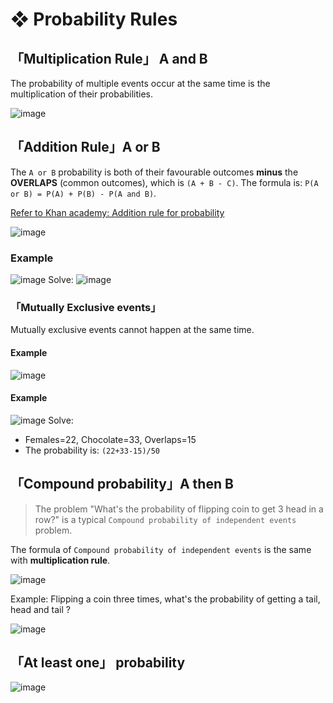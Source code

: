 #  ❖ Probability Rules

## 「Multiplication Rule」 A and B

The probability of multiple events occur at the same time is the multiplication of their probabilities. 

![image](https://user-images.githubusercontent.com/14041622/44013584-d451ccb8-9ef8-11e8-966f-7a61727bb200.png)



## 「Addition Rule」A or B

The `A or B` probability is both of their favourable outcomes **minus** the **OVERLAPS** (common outcomes), which is `(A + B - C)`.
The formula is:
`P(A or B) = P(A) + P(B) - P(A and B)`.

[Refer to Khan academy: Addition rule for probability](https://www.khanacademy.org/math/ap-statistics/probability-ap/modal/v/addition-rule-for-probability)

![image](https://user-images.githubusercontent.com/14041622/43991874-18546cd8-9da8-11e8-87d1-8bcd777bfa02.png)


### Example
![image](https://user-images.githubusercontent.com/14041622/45868662-ee090200-bdb8-11e8-8e70-b377c33c88c8.png)
Solve:
![image](https://user-images.githubusercontent.com/14041622/45868796-450ed700-bdb9-11e8-8474-71d0e0405f1c.png)



### 「Mutually Exclusive events」

Mutually exclusive events cannot happen at the same time.

#### Example
![image](https://user-images.githubusercontent.com/14041622/44022627-ba2a4f82-9f1a-11e8-8370-661a28086d13.png)

#### Example
![image](https://user-images.githubusercontent.com/14041622/44022986-cf9dcf1e-9f1b-11e8-97a3-5b189e718230.png)
Solve:
- Females=22, Chocolate=33, Overlaps=15
- The probability is: `(22+33-15)/50`



## 「Compound probability」A then B

> The problem "What's the probability of flipping coin to get 3 head in a row?" is a typical `Compound probability of independent events` problem.

The formula of `Compound probability of independent events` is the same with **multiplication rule**.

![image](https://user-images.githubusercontent.com/14041622/44014534-0eb51e18-9eff-11e8-8162-276d6fadb4bb.png)

Example: Flipping a coin three times, what's the probability of getting a tail, head and tail ? 

![image](https://user-images.githubusercontent.com/14041622/44014592-5e7cf38a-9eff-11e8-9cd2-8978506e6528.png)


## 「At least one」 probability

![image](https://user-images.githubusercontent.com/14041622/44017073-b5f4c2c8-9f09-11e8-8d41-fbfa55357698.png)

